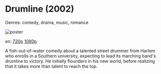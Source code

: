 # Drumline (2002)

Genres: comedy, drama, music, romance

![poster](http://image.tmdb.org/t/p/w500/nkTvFgTyLSR4eXuefgyDeQ0eLJZ.jpg)

en:
  [720p](magnet:?xt=urn:btih:12C837E7BD49EEF2B5C5E66B8A414F4706E28B53&tr=udp://glotorrents.pw:6969/announce&tr=udp://tracker.opentrackr.org:1337/announce&tr=udp://torrent.gresille.org:80/announce&tr=udp://tracker.openbittorrent.com:80&tr=udp://tracker.coppersurfer.tk:6969&tr=udp://tracker.leechers-paradise.org:6969&tr=udp://p4p.arenabg.ch:1337&tr=udp://tracker.internetwarriors.net:1337)
  [1080p](magnet:?xt=urn:btih:368288FE56806C5CE966457175348712A9291862&tr=udp://glotorrents.pw:6969/announce&tr=udp://tracker.opentrackr.org:1337/announce&tr=udp://torrent.gresille.org:80/announce&tr=udp://tracker.openbittorrent.com:80&tr=udp://tracker.coppersurfer.tk:6969&tr=udp://tracker.leechers-paradise.org:6969&tr=udp://p4p.arenabg.ch:1337&tr=udp://tracker.internetwarriors.net:1337)
  


A fish-out-of-water comedy about a talented street drummer from Harlem who enrolls in a Southern university, expecting to lead its marching band's drumline to victory. He initially flounders in his new world, before realizing that it takes more than talent to reach the top.